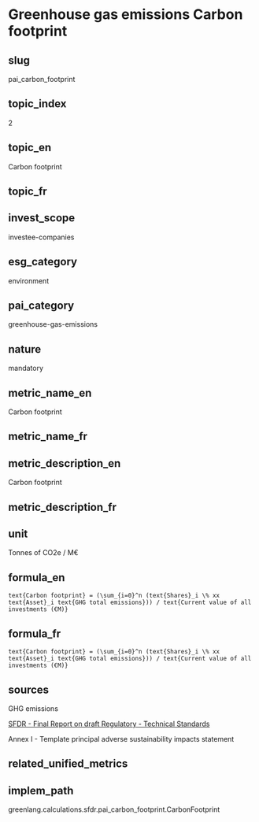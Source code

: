 # Greenhouse gas emissions Carbon footprint


## slug

pai_carbon_footprint

## topic_index

2

## topic_en

Carbon footprint

## topic_fr



## invest_scope

investee-companies

## esg_category

environment

## pai_category

greenhouse-gas-emissions

## nature

mandatory

## metric_name_en

Carbon footprint

## metric_name_fr



## metric_description_en

Carbon footprint

## metric_description_fr



## unit

Tonnes of CO2e / M€

## formula_en


`text{Carbon footprint} = (\sum_{i=0}^n (text{Shares}_i \% xx text{Asset}_i text{GHG total emissions})) / text{Current value of all investments (€M)}`


## formula_fr


`text{Carbon footprint} = (\sum_{i=0}^n (text{Shares}_i \% xx text{Asset}_i text{GHG total emissions})) / text{Current value of all investments (€M)}`


## sources


GHG emissions  

[SFDR - Final Report on draft Regulatory - Technical Standards](https://www.eiopa.europa.eu/sites/default/files/publications/reports/jc-2021-03-joint-esas-final-report-on-rts-under-sfdr.pdf)  

Annex I - Template principal adverse sustainability impacts statement
 

## related_unified_metrics



## implem_path

greenlang.calculations.sfdr.pai_carbon_footprint.CarbonFootprint
            
